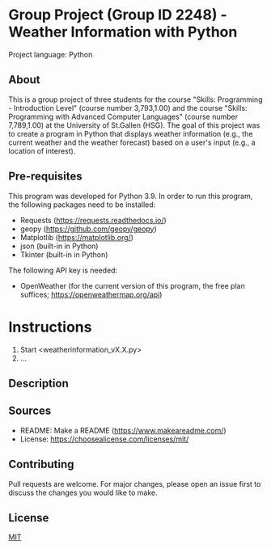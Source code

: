 <!-- Markdown Layout Instructions: https://commonmark.org/help/ -->

# Group Project (Group ID 2248) - Weather Information with Python
Project language: Python

## About
This is a group project of three students for the course "Skills: Programming - Introduction Level" (course number 3,793,1.00) and the course "Skills: Programming with Advanced Computer Languages" (course number 7,789,1.00) at the University of St.Gallen (HSG).
The goal of this project was to create a program in Python that displays weather information (e.g., the current weather and the weather forecast) based on a user's input (e.g., a location of interest).

## Pre-requisites
This program was developed for Python 3.9.  <!-- Do we want to add something along the lines of: it may work previous Python versions, but this has not (yet) been  tested? -->
In order to run this program, the following packages need to be installed:
- Requests (https://requests.readthedocs.io/)
- geopy (https://github.com/geopy/geopy)
- Matplotlib (https://matplotlib.org/)
- json (built-in in Python)
- Tkinter (built-in in Python)

The following API key is needed:
- OpenWeather (for the current version of this program, the free plan suffices; https://openweathermap.org/api)

# Instructions
1. Start <weatherinformation_vX.X.py> <!-- Placeholder for the final file name -->
2. ...

## Description

## Sources
- README: Make a README (https://www.makeareadme.com/)
- License: https://choosealicense.com/licenses/mit/

## Contributing
Pull requests are welcome. For major changes, please open an issue first to discuss the changes you would like to make.

## License
[MIT](https://choosealicense.com/licenses/mit/)
